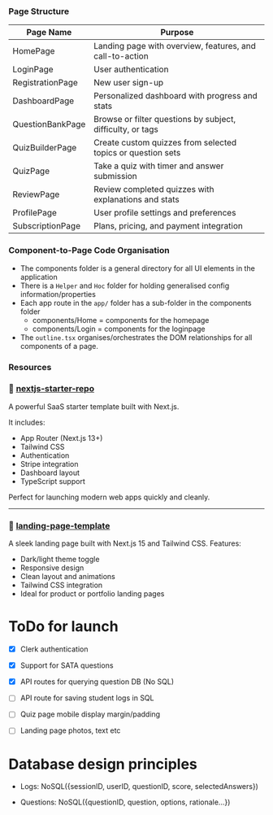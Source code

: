 ### Page Structure 

| Page Name         | Purpose                                                                 |
|-------------------|-------------------------------------------------------------------------|
| HomePage          | Landing page with overview, features, and call-to-action                |
| LoginPage         | User authentication                                                     |
| RegistrationPage  | New user sign-up                                                        |
| DashboardPage     | Personalized dashboard with progress and stats                          |
| QuestionBankPage  | Browse or filter questions by subject, difficulty, or tags              |
| QuizBuilderPage   | Create custom quizzes from selected topics or question sets             |
| QuizPage          | Take a quiz with timer and answer submission                            |
| ReviewPage        | Review completed quizzes with explanations and stats                    |
| ProfilePage       | User profile settings and preferences                                   |
| SubscriptionPage  | Plans, pricing, and payment integration                                 |


### Component-to-Page Code Organisation
- The components folder is a general directory for all UI elements in the application 
- There is a `Helper` and `Hoc` folder for holding generalised config information/properties 
- Each app route in the `app/` folder has a sub-folder in the components folder 
     - components/Home = components for the homepage 
     - components/Login = components for the loginpage 
- The `outline.tsx` organises/orchestrates the DOM relationships for all components of a page. 

### Resources

### 🚀 [nextjs-starter-repo](https://github.com/nextjs/saas-starter/tree/main) 
A powerful SaaS starter template built with Next.js.

It includes:

- App Router (Next.js 13+)
- Tailwind CSS
- Authentication
- Stripe integration
- Dashboard layout
- TypeScript support

Perfect for launching modern web apps quickly and cleanly.

---

### 🎨 [landing-page-template](https://github.com/mohitdarmal/landing-page-nextjs15-with-tailwindcss-dark-light-theme/tree/main)
A sleek landing page built with Next.js 15 and Tailwind CSS. Features:

- Dark/light theme toggle
- Responsive design
- Clean layout and animations
- Tailwind CSS integration
- Ideal for product or portfolio landing pages


# ToDo for launch 
- [x] Clerk authentication 
- [x] Support for SATA questions 
- [x] API routes for querying question DB (No SQL)
- [ ] API route for saving student logs in SQL 
- [ ] Quiz page mobile display margin/padding
- [ ] Landing page photos, text etc



# Database design principles 
- Logs: NoSQL({sessionID, userID, questionID, score, selectedAnswers})

- Questions: NoSQL({questionID, question, options, rationale...})